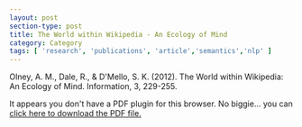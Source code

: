 ```yaml
---
layout: post
section-type: post
title: The World within Wikipedia - An Ecology of Mind
category: Category
tags: [ 'research', 'publications', 'article','semantics','nlp' ]
---
```

Olney, A. M., Dale, R., & D'Mello, S. K. (2012). The World within Wikipedia: An Ecology of Mind. Information, 3, 229-255. 

<object data="https://umdrive.memphis.edu/aolney/public/publications/information-03-00229.pdf" type="application/pdf" width="100%" height="600px">
 
  <p>It appears you don't have a PDF plugin for this browser.
  No biggie... you can <a href="https://umdrive.memphis.edu/aolney/public/publications/information-03-00229.pdf">click here to
  download the PDF file.</a></p>
  
</object>
